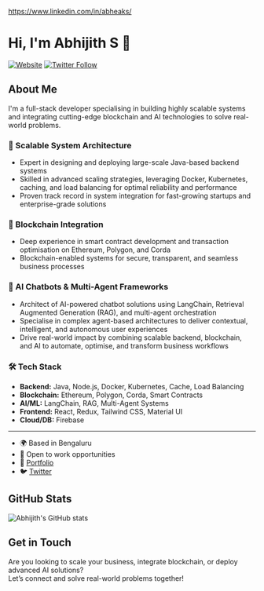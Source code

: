 
https://www.linkedin.com/in/abheaks/
# Hi, I'm Abhijith S 👋

[![Website](https://img.shields.io/badge/Portfolio-abheaks.me-blue)](https://abheaks.me/)
[![Twitter Follow](https://img.shields.io/twitter/follow/abheaks?style=social)](https://twitter.com/abheaks)

## About Me

I'm a full-stack developer specialising in building highly scalable systems and integrating cutting-edge blockchain and AI technologies to solve real-world problems.

### 🚀 Scalable System Architecture

- Expert in designing and deploying large-scale Java-based backend systems  
- Skilled in advanced scaling strategies, leveraging Docker, Kubernetes, caching, and load balancing for optimal reliability and performance  
- Proven track record in system integration for fast-growing startups and enterprise-grade solutions

### 🔗 Blockchain Integration

- Deep experience in smart contract development and transaction optimisation on Ethereum, Polygon, and Corda
- Blockchain-enabled systems for secure, transparent, and seamless business processes

### 🤖 AI Chatbots & Multi-Agent Frameworks

- Architect of AI-powered chatbot solutions using LangChain, Retrieval Augmented Generation (RAG), and multi-agent orchestration
- Specialise in complex agent-based architectures to deliver contextual, intelligent, and autonomous user experiences
- Drive real-world impact by combining scalable backend, blockchain, and AI to automate, optimise, and transform business workflows

### 🛠️ Tech Stack

- **Backend:** Java, Node.js, Docker, Kubernetes, Cache, Load Balancing
- **Blockchain:** Ethereum, Polygon, Corda, Smart Contracts
- **AI/ML:** LangChain, RAG, Multi-Agent Systems
- **Frontend:** React, Redux, Tailwind CSS, Material UI
- **Cloud/DB:** Firebase

---

- 🌍 Based in Bengaluru
- 💼 Open to work opportunities
- 🔗 [Portfolio](https://abheaks.me/)
- 🐦 [Twitter](https://twitter.com/abheaks)

## GitHub Stats

![Abhijith's GitHub stats](https://github-readme-stats.vercel.app/api?username=abheaks&show_icons=true&hide_title=true)

## Get in Touch

Are you looking to scale your business, integrate blockchain, or deploy advanced AI solutions?  
Let’s connect and solve real-world problems together!


<!---
abheaks/abheaks is a ✨ special ✨ repository because its `README.md` (this file) appears on your GitHub profile.
You can click the Preview link to take a look at your changes.
--->
